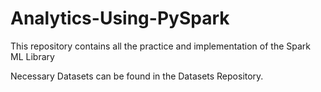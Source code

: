# Analytics-Using-PySpark
This repository contains all the practice and implementation of the Spark ML Library

Necessary Datasets can be found in the Datasets Repository.